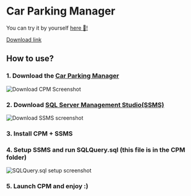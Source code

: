 
# Car Parking Manager

You can try it by yourself [here :space_invader:!](https://github.com/fleffy/vuz/releases/)

[Download link](https://github.com/fleffy/vuz/releases/)

## How to use?
### 1. Download the [Car Parking Manager](https://github.com/fleffy/vuz/releases/)
![Download CPM Screenshot](https://i.ibb.co/r79ZRZv/1-Small.jpg)

### 2. Download [SQL Server Management Studio(SSMS)](https://learn.microsoft.com/en-us/sql/ssms/download-sql-server-management-studio-ssms?view=sql-server-ver16)
![Download SSMS screenshot](https://i.ibb.co/JxQ2gKR/2-Small.jpg)

### 3. Install CPM + SSMS

### 4. Setup SSMS and run SQLQuery.sql (this file is in the CPM folder)
![SQLQuery.sql setup screenshot](https://i.ibb.co/gvZhYZP/3-Small.jpg)

### 5. Launch CPM and enjoy :)
